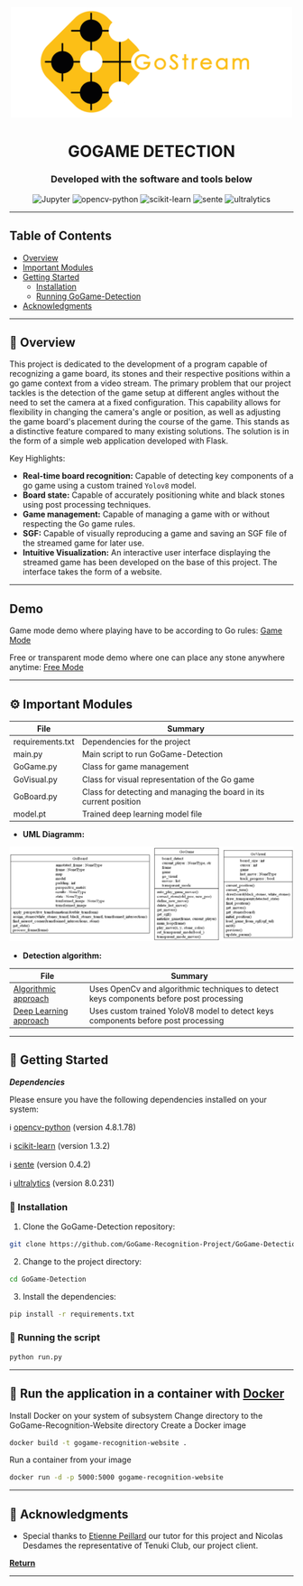
<div align="center">
    <img src="static/GoStreamLogoTitleRight.png" width=500>
    <h1>GOGAME DETECTION</h1>

<h3>Developed with the software and tools below</h3>
<p align="center">
    <img src="https://img.shields.io/badge/Jupyter-F37626.svg?style=flat-square&logo=Jupyter&logoColor=white" alt="Jupyter" />
    <img src="https://img.shields.io/badge/opencv--python-4.8.1.78-blue?style=flat-square&logo=opencv" alt="opencv-python" />
    <img src="https://img.shields.io/badge/scikit--learn-1.3.2-orange?style=flat-square&logo=scikit-learn" alt="scikit-learn" />
    <img src="https://img.shields.io/badge/sente-0.4.2-yellow?style=flat-square&logoColor=white" alt="sente" />
    <img src="https://img.shields.io/badge/ultralytics-8.0.231-brightgreen?style=flat-square&logoColor=white" alt="ultralytics" />
</p>
</div>

---

## Table of Contents
- [Overview](#overview)
- [Important Modules](#modules)
- [Getting Started](#getting-started)
    - [Installation](#installation)
    - [Running GoGame-Detection](#running-gogame-detection)
- [Acknowledgments](#acknowledgments)


---


## 📍 Overview

This project is dedicated to the development of a program capable of recognizing a game board, its stones and their respective positions within a go game context from a video stream.
The primary problem that our project tackles is the detection of the game setup at different angles without the need to set the camera at a fixed configuration. This capability allows for flexibility in changing the camera's angle or position, as well as adjusting the game board's placement during the course of the game. This stands as a distinctive feature compared to many existing solutions. The solution is in the form of a simple web application developed with Flask.


Key Highlights:
- **Real-time board recognition:** Capable of detecting key components of a go game using a custom trained `Yolov8` model.
- **Board state:** Capable of accurately positioning white and black stones using post processing techniques.
- **Game management:** Capable of managing a game with or without respecting the Go game rules.
- **SGF:**  Capable of visually reproducing a game and saving an SGF file of the streamed game for later use. 
- **Intuitive Visualization:** An interactive user interface displaying the streamed game has been developed on the base of this project. The interface takes the form of a website.

---


## Demo
Game mode demo where playing have to be according to Go rules: 
[Game Mode](static/game_mode.mp4)

Free or transparent mode demo where one can place any stone anywhere anytime: 
[Free Mode](static/free_mode.mp4)



---


## ⚙️ Important Modules


| File                             | Summary                                                               |
| ---                              | ---                                                                   |
| requirements.txt                 | Dependencies for the project                                          |
| main.py                          | Main script to run GoGame-Detection                                   |
| GoGame.py                        | Class for game management                                             |
| GoVisual.py                      | Class for visual representation of the Go game                        |
| GoBoard.py                       | Class for detecting and managing the board in its current position    |
| model.pt                         | Trained deep learning model file                                      |

- **UML Diagramm:**
<div align="center">
    <img src="static/classes.png" width=700>
</div>

- **Detection algorithm:**

  
| File                             | Summary                                                               |
| ---                                                                                                                                                                            | ---                                                                                             |
| [Algorithmic approach](https://github.com/GoGame-Recognition-Project/GoGame-Detection/blob/main/Notebooks_to_explain_detection/Algorithmic_approach_to_detect_a_go_board.ipynb)| Uses OpenCv and algorithmic techniques to detect keys components before post processing    |
| [Deep Learning approach](https://github.com/GoGame-Recognition-Project/GoGame-Detection/blob/main/Notebooks_to_explain_detection/Go_board_detection.ipynb)                     | Uses custom trained YoloV8 model to detect keys components before post processing               |

---

## 🚀 Getting Started

***Dependencies***

Please ensure you have the following dependencies installed on your system:

ℹ️ [opencv-python](https://pypi.org/project/opencv-python/) (version 4.8.1.78)

ℹ️ [scikit-learn](https://scikit-learn.org/stable/install.html) (version 1.3.2)

ℹ️ [sente](https://pypi.org/project/sente/) (version 0.4.2)

ℹ️ [ultralytics](https://pypi.org/project/ultralytics/) (version 8.0.231)

### 🔧 Installation

1. Clone the GoGame-Detection repository:
```sh
git clone https://github.com/GoGame-Recognition-Project/GoGame-Detection.git
```

2. Change to the project directory:
```sh
cd GoGame-Detection
```

3. Install the dependencies:
```sh
pip install -r requirements.txt
```


### 🤖 Running the script

```sh
python run.py
```

---

## 🐋 Run the application in a container with [Docker](https://www.docker.com/)
Install Docker on your system of subsystem
Change directory to the GoGame-Recognition-Website directory
Create a Docker image
```sh
docker build -t gogame-recognition-website .
```
Run a container from your image
```sh
docker run -d -p 5000:5000 gogame-recognition-website
```
---

## 👏 Acknowledgments

- Special thanks to [Etienne Peillard](https://github.com/EPeillard) our tutor for this project and Nicolas Desdames the representative of Tenuki Club, our project client.

[**Return**](#Top)

---
